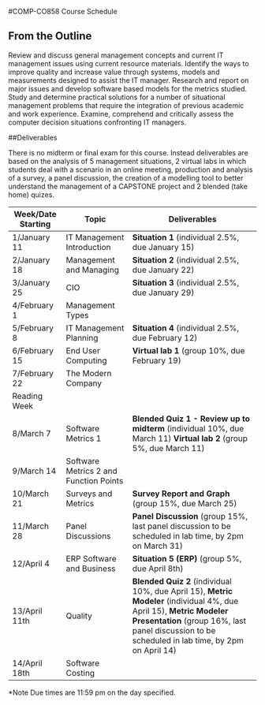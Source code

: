 #COMP-CO858 Course Schedule

## From the Outline

Review and discuss general management concepts and current IT management issues using current resource materials. Identify the ways to improve quality and increase value through systems, models and measurements designed to assist the IT manager. Research and report on major issues and develop software based models for the metrics studied. Study and determine practical solutions for a number of situational management problems that require the integration of previous academic and work experience. Examine, comprehend and critically assess the computer decision situations confronting IT managers.

##Deliverables

There is no midterm or final exam for this course. Instead deliverables are based on the analysis of 5 management situations, 2 virtual labs in which students deal with a scenario in an online meeting, production and analysis of a survey, a panel discussion, the creation of a modelling tool to better understand the management of a CAPSTONE project and 2 blended (take home) quizes.

|Week/Date Starting|Topic|Deliverables|
|----|---|---
|1/January 11|IT Management Introduction|**Situation 1** (individual 2.5%, due January 15)|
|2/January 18|Management and Managing|**Situation 2** (individual 2.5%, due January 22)|
|3/January 25|CIO|**Situation 3** (individual 2.5%, due January 29)|
|4/February 1|Management Types||
|5/February 8|IT Management Planning|**Situation 4** (individual 2.5%, due February 12)|
|6/February 15|End User Computing|**Virtual lab 1** (group 10%, due February 19)|
|7/February 22|The Modern Company||
|Reading Week|||
|8/March 7|Software Metrics 1|**Blended Quiz 1 - Review up to midterm** (individual 10%, due March 11) **Virtual lab 2** (group 5%, due March 11)|
|9/March 14|Software Metrics 2 and Function Points||
|10/March 21|Surveys and Metrics|**Survey Report and Graph** (group 15%, due March 25)|
|11/March 28|Panel Discussions|**Panel Discussion** (group 15%, last panel discussion to be scheduled in lab time, by 2pm on March 31)|
|12/April 4|ERP Software and Business|**Situation 5 (ERP)** (group 5%, due April 8th)|
|13/April 11th|Quality|**Blended Quiz 2** (individual 10%, due April 15), **Metric Modeler** (individual 4%, due April 15), **Metric Modeler Presentation** (group 16%, last panel discussion to be scheduled in lab time, by 2pm on April 14)|
|14/April 18th|Software Costing||

*Note Due times are 11:59 pm on the day specified.